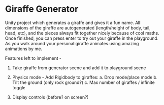 # Giraffe Generator 

Unity project which generates a giraffe and gives it a fun name. All dimensions of the giraffe are autogenerated (length/height of body, tail, head, etc), and the pieces always fit together nicely because of cool maths. Once finished, you can press enter to try out your giraffe in the playground. As you walk around your personal giraffe animates using amazing animations by me.

Features left to implement - 
1. Take giraffe from generator scene and add it to playground scene

2. Physics mode - Add Rigidbody to giraffes:
   a. Drop mode/place mode
   b. Tilt the ground (only rock ground?)
   c. Max number of giraffes / infinite toggle

3. Display controls (before? on screen?)